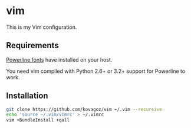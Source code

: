 vim
===

This is my Vim configuration.

## Requirements

[Powerline fonts](https://github.com/Lokaltog/powerline-fonts) have installed on your host.

You need vim compiled with Python 2.6+ or 3.2+ support for Powerline to work.

## Installation

```bash
git clone https://github.com/kovagoz/vim ~/.vim --recursive
echo 'source ~/.vim/vimrc' > ~/.vimrc
vim +BundleInstall +qall
```
